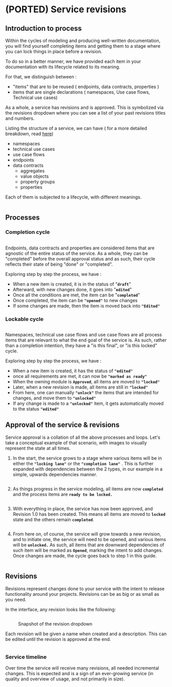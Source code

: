 # (PORTED) Service revisions

## Introduction to process

Within the cycles of modeling and producing well-written documentation, you will find yourself completing items and getting them to a stage where you can lock things in place before a revision.

To do so in a better manner, we have provided each item in your documentation with its lifecycle related to its meaning.



For that, we distinguish between :

* "items" that are to be reused ( endpoints, data contracts, properties )
* items that are single declarations ( namespaces, Use case flows, Technical use cases)

As a whole, a service has revisions and is approved. This is symbolized via the revisions dropdown where you can see a list of your past revisions titles and numbers.



Listing the structure of a service, we can have ( for a more detailed breakdown, read [here](service-basics.md))

* namespaces
* technical use cases
* use case flows
* endpoints
* data contracts
  * aggregates
  * value objects
  * property groups&#x20;
  * properties

Each of them is subjected to a lifecycle, with different meanings.

<figure><img src="../../.gitbook/assets/CleanShot 2024-04-10 at 14.50.37.png" alt=""><figcaption></figcaption></figure>

## Processes

### Completion cycle

<figure><img src="../../.gitbook/assets/CleanShot 2024-04-10 at 10.51.52.png" alt=""><figcaption></figcaption></figure>

Endpoints, data contracts and properties are considered items that are agnostic of the entire status of the service. As a whole, they can be "completed" before the overall approval status and as such, their cycle reflects their state of being "done" or "completed".

Exploring step by step the process, we have :

* When a new item is created, it is in the status of "**`draft`**"
* Afterward, with new changes done, it goes into "**`edited`**"
* Once all the conditions are met, the item can be "**`completed`**"
* Once completed, the item can be **`"opened"`** to new changes
* If some changes are made, then the item is moved back into **`"Edited"`**

### Lockable cycle

<figure><img src="../../.gitbook/assets/CleanShot 2024-04-10 at 10.59.49@2x.png" alt=""><figcaption></figcaption></figure>

Namespaces, technical use case flows and use case flows are all process items that are relevant to what the end goal of the service is. As such, rather than a completion intention, they have a "is this final", or "is this locked" cycle.



Exploring step by step the process, we have :&#x20;

* When a new item is created, it has the status of **`"edited"`**
* once all requirements are met, it can now be **`"marked as ready"`**
* When the owning module is **`Approved`**, all items are moved to **`"locked"`**
* Later, when a new revision is made, all items are still in **`"locked"`**
* From here, one can manually **`"unlock"`** the items that are intended for changes, and move them to **`"unlocked"`**
* If any change is made to a **`"unlocked"`** item, it gets automatically moved to the status **`"edited"`**

## Approval of the service & revisions

Service approval is a collation of all the above processes and loops. Let's take a conceptual example of that scenario, with images to visually represent the state at all times.

1. In the start, the service grows to a stage where various items will be in either the **`"locking lane"`** or the **`"completion lane"`** . This is further expanded with dependencies between the 2 types, in our example in a simple, upwards dependencies manner.

<figure><img src="../../.gitbook/assets/CleanShot 2024-04-10 at 14.41.53.png" alt=""><figcaption></figcaption></figure>

2. As things progress in the service modeling, all items are now **`completed`** and the process items are **`ready to be locked.`**

<figure><img src="../../.gitbook/assets/CleanShot 2024-04-10 at 14.42.48.png" alt=""><figcaption></figcaption></figure>

3. With everything in place, the service has now been approved, and Revision 1.0 has been created. This means all items are moved to **`locked`** state and the others remain **`completed`**.

<figure><img src="../../.gitbook/assets/CleanShot 2024-04-10 at 14.44.04.png" alt=""><figcaption></figcaption></figure>

4. From here on, of course, the service will grow towards a new revision, and to initiate one, the service will need to be opened, and various items will be **`unlocked.`** As such, all items that are downward dependencies of such item will be marked as **`Opened`**, marking the intent to add changes. Once changes are made, the cycle goes back to step 1 in this guide.

<figure><img src="../../.gitbook/assets/CleanShot 2024-04-10 at 14.45.57.png" alt=""><figcaption></figcaption></figure>



## Revisions

Revisions represent changes done to your service with the intent to release functionality around your projects. Revisions can be as big or as small as you need.&#x20;

In the interface, any revision looks like the following:

<figure><img src="../../.gitbook/assets/CleanShot 2024-04-12 at 11.21.27.png" alt=""><figcaption><p>Snapshot of the revision dropdown</p></figcaption></figure>

Each revision will be given a name when created and a description. This can be edited until the revision is approved at the end.

<figure><img src="../../.gitbook/assets/CleanShot 2024-04-12 at 11.30.19.png" alt=""><figcaption></figcaption></figure>

### Service timeline

Over time the service will receive many revisions, all needed incremental changes. This is expected and is a sign of an ever-growing service (in quality and overview of usage, and not primarily in size).

<figure><img src="../../.gitbook/assets/CleanShot 2024-04-12 at 11.43.40.png" alt=""><figcaption></figcaption></figure>
